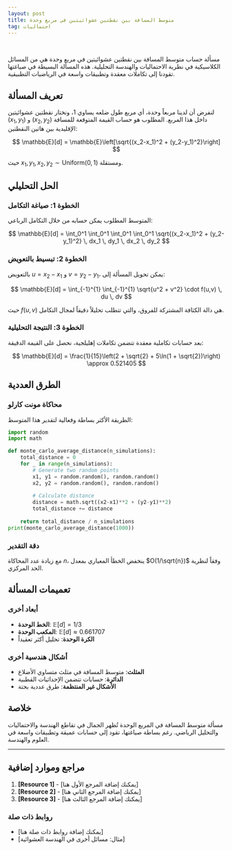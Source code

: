 ```yaml
---
layout: post
title: متوسط المسافة بين نقطتين عشوائيتين في مربع وحدة
tag: احتماليات
---
```

<br>

مسألة حساب متوسط المسافة بين نقطتين عشوائيتين في مربع وحدة هي من المسائل الكلاسيكية في نظرية الاحتماليات والهندسة التحليلية. هذه المسألة البسيطة في صياغتها تقودنا إلى تكاملات معقدة وتطبيقات واسعة في الرياضيات التطبيقية.

## تعريف المسألة

لنفرض أن لدينا مربعاً وحدة، أي مربع طول ضلعه يساوي 1، ونختار نقطتين عشوائيتين $(x_1, y_1)$ و $(x_2, y_2)$ داخل هذا المربع. المطلوب هو حساب القيمة المتوقعة للمسافة الإقليدية بين هاتين النقطتين:

$$
\mathbb{E}[d] = \mathbb{E}\left[\sqrt{(x_2-x_1)^2 + (y_2-y_1)^2}\right]
$$

حيث $x_1, y_1, x_2, y_2 \sim \text{Uniform}(0,1)$ ومستقلة.

## الحل التحليلي

### الخطوة 1: صياغة التكامل

المتوسط المطلوب يمكن حسابه من خلال التكامل الرباعي:

$$
\mathbb{E}[d] = \int_0^1 \int_0^1 \int_0^1 \int_0^1 \sqrt{(x_2-x_1)^2 + (y_2-y_1)^2} \, dx_1 \, dy_1 \, dx_2 \, dy_2
$$

### الخطوة 2: تبسيط بالتعويض

بالتعويض $u = x_2 - x_1$ و $v = y_2 - y_1$، يمكن تحويل المسألة إلى:

$$
\mathbb{E}[d] = \int_{-1}^{1} \int_{-1}^{1} \sqrt{u^2 + v^2} \cdot f(u,v) \, du \, dv
$$

حيث $f(u,v)$ هي دالة الكثافة المشتركة للفروق، والتي تتطلب تحليلاً دقيقاً لمجال التكامل.

### الخطوة 3: النتيجة التحليلية

بعد حسابات تكاملية معقدة تتضمن تكاملات إهليلجية، نحصل على القيمة الدقيقة:

$$
\mathbb{E}[d] = \frac{1}{15}\left(2 + \sqrt{2} + 5\ln(1 + \sqrt{2})\right) \approx 0.521405
$$

## الطرق العددية

### محاكاة مونت كارلو
الطريقة الأكثر بساطة وفعالية لتقدير هذا المتوسط:

```python
import random
import math

def monte_carlo_average_distance(n_simulations):
    total_distance = 0
    for _ in range(n_simulations):
        # Generate two random points
        x1, y1 = random.random(), random.random()
        x2, y2 = random.random(), random.random()
        
        # Calculate distance
        distance = math.sqrt((x2-x1)**2 + (y2-y1)**2)
        total_distance += distance
    
    return total_distance / n_simulations
print(monte_carlo_average_distance(1000))
```

### دقة التقدير
مع زيادة عدد المحاكاة $n$، ينخفض الخطأ المعياري بمعدل $O(1/\sqrt{n})$ وفقاً لنظرية الحد المركزي.

## تعميمات المسألة

### أبعاد أخرى
- **الخط الوحدة**: $\mathbb{E}[d] = 1/3$
- **المكعب الوحدة**: $\mathbb{E}[d] \approx 0.661707$
- **الكرة الوحدة**: تحليل أكثر تعقيداً

### أشكال هندسية أخرى
- **المثلث**: متوسط المسافة في مثلث متساوي الأضلاع
- **الدائرة**: حسابات تتضمن الإحداثيات القطبية
- **الأشكال غير المنتظمة**: طرق عددية بحتة

## خلاصة

مسألة متوسط المسافة في المربع الوحدة تُظهر الجمال في تقاطع الهندسة والاحتماليات والتحليل الرياضي. رغم بساطة صياغتها، تقود إلى حسابات عميقة وتطبيقات واسعة في العلوم والهندسة.



---

## مراجع وموارد إضافية

1. **[Resource 1]** - [يمكنك إضافة المرجع الأول هنا]
2. **[Resource 2]** - [يمكنك إضافة المرجع الثاني هنا]
3. **[Resource 3]** - [يمكنك إضافة المرجع الثالث هنا]

### روابط ذات صلة
- [يمكنك إضافة روابط ذات صلة هنا]
- [مثال: مسائل أخرى في الهندسة العشوائية]

<br>
